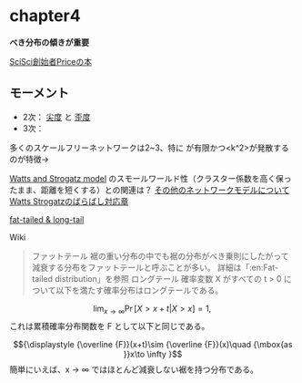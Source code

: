 # chapter4

**べき分布の傾きが重要**

[SciSci創始者Priceの本](https://www.degruyter.com/document/doi/10.7312/pric91844/html)


## モーメント
- 2次：
    [尖度](https://ja.wikipedia.org/wiki/%E5%B0%96%E5%BA%A6)
    と
    [歪度](https://ja.wikipedia.org/wiki/%E6%AD%AA%E5%BA%A6)
- 3次：

多くのスケールフリーネットワークは2~3、特に
<k>が有限かつ<k^2>が発散するのが特徴→

[Watts and Strogatz model](https://www.researchgate.net/figure/The-Watts-Strogatz-model-of-the-small-world-The-network-at-the-upper-left-hand-corner_fig2_50268221)
のスモールワールド性（クラスター係数を高く保ったまま、距離を短くする）との関連は？
[その他のネットワークモデルについて](https://qiita.com/Takuya-Shuto-engineer/items/c3d6e7d4b06e1d337a06)
[Watts Strogatzのばらばし対応章](http://networksciencebook.com/chapter/3#clustering-3-9:~:text=Box%203.9-,Watts%2DStrogatz%20Model,-Duncan%20Watts%20and)

[fat-tailed & long-tail](https://design.kyusan-u.ac.jp/OpenSquareJP/?Distribution#:~:text=%E3%83%AD%E3%83%B3%E3%82%B0%E3%83%86%E3%83%BC%E3%83%AB-,Longtail%20%E3%81%A8Fattail,-Longtail%0AIT%E7%94%A8%E8%AA%9E)


Wiki

> ファットテール
裾の重い分布の中でも裾の分布がべき乗則にしたがって減衰する分布をファットテールと呼ぶことが多い。
詳細は「:en:Fat-tailed distribution」を参照
ロングテール
確率変数 X がすべての t > 0 について以下を満たす確率分布はロングテールである。

$${\displaystyle \lim _{x\to \infty }\Pr[X>x+t|X>x]=1,\,}$$
これは累積確率分布関数を F として以下と同じである。

$${\displaystyle {\overline {F}}(x+t)\sim {\overline {F}}(x)\quad {\mbox{as }}x\to \infty }$$ 
簡単にいえば、x → ∞ ではほとんど減衰しない裾を持つ分布である。